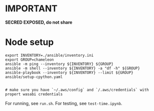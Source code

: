 
# IMPORTANT

**SECRED EXPOSED, do not share**

# Node setup

```
export INVENTORY=./ansible/inventory.ini
export GROUP=chameleon
ansible -m ping --inventory ${INVENTORY} ${GROUP}
ansible -m shell --inventory ${INVENTORY} -a "df -h" ${GROUP}
ansible-playbook --inventory ${INVENTORY} --limit ${GROUP}  ansible/setup-cpython.yaml


# make sure you have `~/.aws/config` and `/.aws/credentials` with propert wasabi credentials
```

For running, see `run.sh`.
For testing, see `test-time.ipynb`.